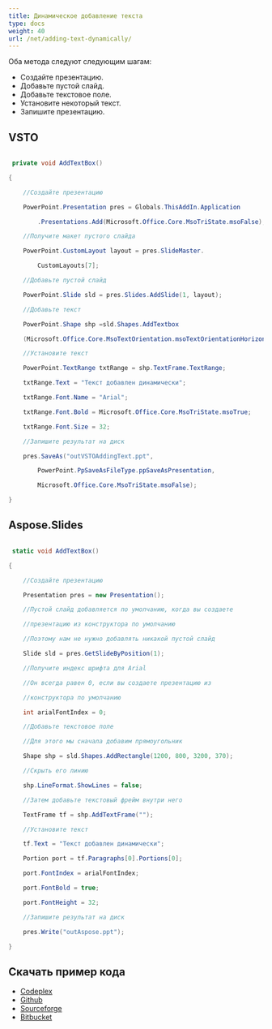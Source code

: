 ```yaml
---
title: Динамическое добавление текста
type: docs
weight: 40
url: /net/adding-text-dynamically/
---
```


Оба метода следуют следующим шагам:

- Создайте презентацию.
- Добавьте пустой слайд.
- Добавьте текстовое поле.
- Установите некоторый текст.
- Запишите презентацию.
## **VSTO**
``` csharp

 private void AddTextBox()

{

	//Создайте презентацию

	PowerPoint.Presentation pres = Globals.ThisAddIn.Application

		.Presentations.Add(Microsoft.Office.Core.MsoTriState.msoFalse);

	//Получите макет пустого слайда

	PowerPoint.CustomLayout layout = pres.SlideMaster.

		CustomLayouts[7];

	//Добавьте пустой слайд

	PowerPoint.Slide sld = pres.Slides.AddSlide(1, layout);

	//Добавьте текст

	PowerPoint.Shape shp =sld.Shapes.AddTextbox

	(Microsoft.Office.Core.MsoTextOrientation.msoTextOrientationHorizontal,150, 100, 400, 100);

	//Установите текст

	PowerPoint.TextRange txtRange = shp.TextFrame.TextRange;

	txtRange.Text = "Текст добавлен динамически";

	txtRange.Font.Name = "Arial";

	txtRange.Font.Bold = Microsoft.Office.Core.MsoTriState.msoTrue;

	txtRange.Font.Size = 32;

	//Запишите результат на диск

	pres.SaveAs("outVSTOAddingText.ppt",

		PowerPoint.PpSaveAsFileType.ppSaveAsPresentation,

		Microsoft.Office.Core.MsoTriState.msoFalse);

}

``` 
## **Aspose.Slides**
``` csharp

 static void AddTextBox()

{

	//Создайте презентацию

	Presentation pres = new Presentation();

	//Пустой слайд добавляется по умолчанию, когда вы создаете

	//презентацию из конструктора по умолчанию

	//Поэтому нам не нужно добавлять никакой пустой слайд

	Slide sld = pres.GetSlideByPosition(1);

	//Получите индекс шрифта для Arial

	//Он всегда равен 0, если вы создаете презентацию из

	//конструктора по умолчанию

	int arialFontIndex = 0;

	//Добавьте текстовое поле

	//Для этого мы сначала добавим прямоугольник

	Shape shp = sld.Shapes.AddRectangle(1200, 800, 3200, 370);

	//Скрыть его линию

	shp.LineFormat.ShowLines = false;

	//Затем добавьте текстовый фрейм внутри него

	TextFrame tf = shp.AddTextFrame("");

	//Установите текст

	tf.Text = "Текст добавлен динамически";

	Portion port = tf.Paragraphs[0].Portions[0];

	port.FontIndex = arialFontIndex;

	port.FontBold = true;

	port.FontHeight = 32;

	//Запишите результат на диск

	pres.Write("outAspose.ppt");

}

``` 
## **Скачать пример кода**
- [Codeplex](https://asposevsto.codeplex.com/downloads/get/772947)
- [Github](https://github.com/aspose-slides/Aspose.Slides-for-.NET/releases/download/AsposeSlidesVsVSTOv1.1/Adding.Text.Dynamically.Aspose.Slides.zip)
- [Sourceforge](https://sourceforge.net/projects/asposevsto/files/Aspose.Slides%20Vs%20VSTO%20Slides/Adding%20Text%20Dynamically%20\(Aspose.Slides\).zip/download)
- [Bitbucket](https://bitbucket.org/asposemarketplace/aspose-for-vsto/downloads/Adding%20Text%20Dynamically%20\(Aspose.Slides\).zip)